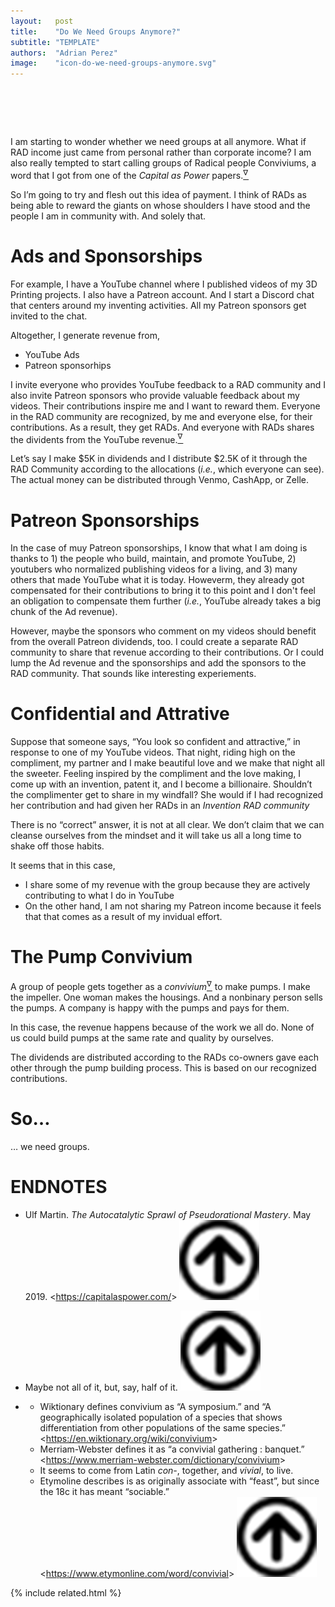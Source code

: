 ```yaml
---
layout:   post
title:    "Do We Need Groups Anymore?"
subtitle: "TEMPLATE"
authors:  "Adrian Perez"
image:    "icon-do-we-need-groups-anymore.svg"
---
```


<div style="display:none;">
 <p>I am starting to wonder whether we need groups at all anymore. What if <span class="_paradigm">RAD</span> income just came from personal rather than corporate income?</p>
</div>

<h1>&nbsp;</h1>
 <p>I am starting to wonder whether we need groups at all anymore. What if <span class="_paradigm">RAD</span> income just came from personal rather than corporate income? I am also really tempted to start calling groups of <span class="_paradigm">Radical</span> people Conviviums, a word that I got from one of the <em>Capital as Power</em> papers.<a href="#en01"><sup id="bm01">&nabla;&hairsp;</sup></a></p>
 <p>So I&rsquo;m going to try and flesh out this idea of payment. I think of <span class="_paradigm">RAD</span>s as being able to reward the giants on whose shoulders I have stood and the people I am in community with. And solely that.</p>

<h1>Ads and Sponsorships</h1>
 <p>For example, I have a YouTube channel where I published videos of my 3D Printing projects. I also have a Patreon account. And I start a Discord chat that centers around my inventing activities. All my Patreon sponsors get invited to the chat.</p>
 <p>Altogether, I generate revenue from,</p>
 <ul>
  <li>YouTube Ads</li>
  <li>Patreon sponsorhips</li>
 </ul>
 <p>I invite everyone who provides YouTube feedback to a <span class="_paradigm">RAD</span> community and I also invite Patreon sponsors who provide valuable feedback about my videos. Their contributions inspire me and I want to reward them. Everyone in the <span class="_paradigm">RAD</span> community are recognized, by me and everyone else, for their contributions. As a result, they get <span class="_paradigm">RAD</span>s. And everyone with <span class="_paradigm">RAD</span>s shares the dividents from the YouTube revenue.<a href="#en02"><sup id="bm02">&nabla;&hairsp;</sup></a></p>
 <p>Let&rsquo;s say I make $5K in dividends and I distribute $2.5K of it through the <span class="_paradigm">RAD</span> Community according to the allocations (<em>i.e.</em>, which everyone can see). The actual money can be distributed through Venmo, CashApp, or Zelle.</p>
 
<h1>Patreon Sponsorships</h1> 
 <p>In the case of muy Patreon sponsorships, I know that what I am doing is thanks to 1) the people who build, maintain, and promote YouTube, 2) youtubers who normalized publishing videos for a living, and 3) many others that made YouTube what it is today. Howeverm, they already got compensated for their contributions to bring it to this point and I don't feel an obligation to compensate them further (<em>i.e.</em>, YouTube already takes a big chunk of the Ad revenue).</p>
 <p>However, maybe the sponsors who comment on my videos should benefit from the overall Patreon dividends, too. I could create a separate <span class="_paradigm">RAD</span> community to share that revenue according to their contributions. Or I could lump the Ad revenue and the sponsorships and add the sponsors to the <span class="_paradigm">RAD</span> community. That sounds like interesting experiements.</p>

<h1>Confidential and Attrative</h1>
 <p>Suppose that someone says, &ldquo;You look so confident and attractive,&rdquo; in response to one of my YouTube videos. That night, riding high on the compliment, my partner and I make beautiful love and we make that night all the sweeter. Feeling inspired by the compliment and the love making, I come up with an invention, patent it, and I become a billionaire. Shouldn&rsquo;t the complimenter get to share in my windfall? She would if I had recognized her contribution and had given her <span class="_paradigm">RAD</span>s in an <em>Invention <span class="_paradigm">RAD</span> community</em></p>
 <p>There is no &ldquo;correct&rdquo; answer, it is not at all clear. We don&rsquo;t claim that we can cleanse ourselves from the  mindset and it will take us all a long time to shake off those habits.</p>
 <p>It seems that in this case,
  <ul>
   <li>I share some of my revenue with the group because they are actively contributing to what I do in YouTube</li>
   <li>On the other hand, I am not sharing my Patreon income because it feels that that comes as a result of my invidual effort.</li>
  </ul>

<h1>The Pump Convivium</h1>
 <p>A group of people gets together as a <em>convivium</em><a href="#en03"><sup id="bm03">&nabla;&hairsp;</sup></a> to make pumps. I make the impeller. One woman makes the housings. And a nonbinary person sells the pumps. A  company is happy with the pumps and pays for them.</p>
 <p>In this case, the revenue happens because of the work we all do. None of us could build pumps at the same rate and quality by ourselves.</p>
 <p>The dividends are distributed according to the <span class="_paradigm">RAD</span>s co-owners gave each other through the pump building process. This is based on our recognized contributions.</p>

<h1>So&hellip;</h1>
 <p>&hellip; we need groups. </p>

<h1 class="_section">ENDNOTES</h1>
 <ul>
  <li id="en01">
   <p class="_list-item">
    Ulf Martin.
    <em>The Autocatalytic Sprawl of Pseudorational Mastery</em>.
    May 2019.
    <<a href="https://capitalaspower.com/" target="_blank">https://capitalaspower.com/</a>>
    <a class="_uparrow" href="#bm01"><img src="/assets/img/arrow-up-icon.png"></a>
   </p>
  </li>
  <li id="en02">
   <p class="_list-item">
    Maybe not all of it, but, say, half of it.
    <a class="_uparrow" href="#bm02"><img src="/assets/img/arrow-up-icon.png"></a>
   </p>
  </li>
  <li id="en03">
   <p class="_list-item">
    <ul>
     <li>
      Wiktionary defines convivium as &ldquo;A symposium.&rdquo; and &ldquo;A geographically isolated population of a species that shows differentiation from other populations of the same species.&rdquo;
      <<a href="https://en.wiktionary.org/wiki/convivium" target="_blank">https://en.wiktionary.org/wiki/convivium</a>>
     </li>
     <li>
      Merriam-Webster defines it as &ldquo;a convivial gathering : banquet.&rdquo;
      <<a href="https://www.merriam-webster.com/dictionary/convivium" target="_blank">https://www.merriam-webster.com/dictionary/convivium</a>>
     </li>
     <li>
      It seems to come from Latin <em>con-</em>, together, and <em>vivial</em>, to live.
     </li>
     <li>
      Etymoline describes is as originally associate with &ldquo;feast&rdquo;, but since the 18c it has meant &ldquo;sociable.&rdquo;
      <<a href="https://www.etymonline.com/word/convivial" target="_blank">https://www.etymonline.com/word/convivial</a>>
      <a class="_uparrow" href="#bm03"><img src="/assets/img/arrow-up-icon.png"></a>
     </li>
    </ul>
   </p>
  </li>
 </ul>

{% include related.html %}
